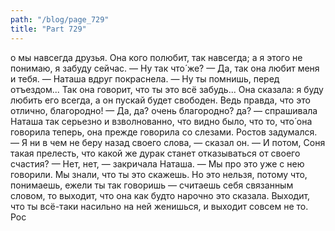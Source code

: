 ```yaml
---
path: "/blog/page_729"
title: "Part 729"
---
```


о мы навсегда друзья. Она кого полюбит, так навсегда; а я этого не понимаю, я забуду сейчас.
— Ну так что́ же?
— Да, так она любит меня и тебя. — Наташа вдруг покраснела. — Ну ты помнишь, перед отъездом... Так она говорит, что ты это всё забудь... Она сказала: я буду любить его всегда, а он пускай будет свободен. Ведь правда, что это отлично, благородно! — Да, да? очень благородно? да? — спрашивала Наташа так серьезно и взволнованно, что видно было, что то, что́ она говорила теперь, она прежде говорила со слезами. Ростов задумался.
— Я ни в чем не беру назад своего слова, — сказал он. — И потом, Соня такая прелесть, что какой же дурак станет отказываться от своего счастия?
— Нет, нет, — закричала Наташа. — Мы про это уже с нею говорили. Мы знали, что ты это скажешь. Но это нельзя, потому что, понимаешь, ежели ты так говоришь — считаешь себя связанным словом, то выходит, что она как будто нарочно это сказала. Выходит, что ты всё-таки насильно на ней женишься, и выходит совсем не то.
Рос

